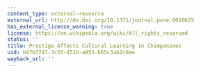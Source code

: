 ```yaml
---
content_type: external-resource
external_url: http://dx.doi.org/10.1371/journal.pone.0010625
has_external_license_warning: true
license: https://en.wikipedia.org/wiki/All_rights_reserved
status: ''
title: Prestige Affects Cultural Learning in Chimpanzees
uid: b47b3747-3c55-451b-a853-b65c3ab2cdee
wayback_url: ''
---
```

